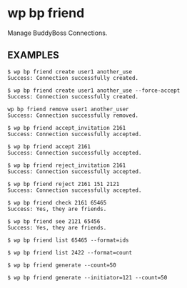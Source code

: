 #	wp bp friend

Manage BuddyBoss Connections.

## EXAMPLES

	$ wp bp friend create user1 another_use
	Success: Connection successfully created.

	$ wp bp friend create user1 another_use --force-accept
	Success: Connection successfully created.

	wp bp friend remove user1 another_user
	Success: Connection successfully removed.

	$ wp bp friend accept_invitation 2161
	Success: Connection successfully accepted.

	$ wp bp friend accept 2161
	Success: Connection successfully accepted.

	$ wp bp friend reject_invitation 2161
	Success: Connection successfully accepted.

	$ wp bp friend reject 2161 151 2121
	Success: Connection successfully accepted.

	$ wp bp friend check 2161 65465
	Success: Yes, they are friends.

	$ wp bp friend see 2121 65456
	Success: Yes, they are friends.

	$ wp bp friend list 65465 --format=ids

	$ wp bp friend list 2422 --format=count

	$ wp bp friend generate --count=50

	$ wp bp friend generate --initiator=121 --count=50
